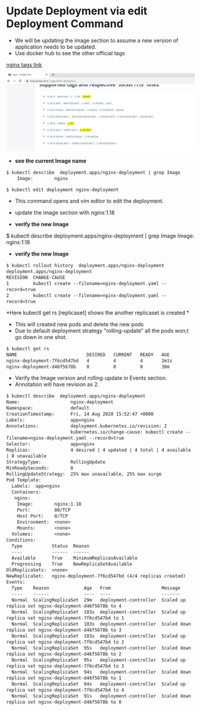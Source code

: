 #  Update Deployment via edit Deployment Command 

- We will be updating the image section to assume a new version of application needs to be updated.
- Use docker hub to see the other official tags 

[nginx tags link](https://hub.docker.com/_/nginx?tab=description)

![alt](nginx-image-tags.JPG)

- **see the current Image name**
```
$ kubectl describe  deployment.apps/nginx-deployment | grep Image
    Image:        nginx
```

```
$ kubectl edit deployment nginx-deployment
```

- This command opens and vim editor to edit the deployment.
- update the image section with nginx:1.18

- **verify the new Image**

 $ kubectl describe  deployment.apps/nginx-deployment | grep Image
    Image:        nginx:1.18

- **verify the new Image**
```
$ kubectl rollout history  deployment.apps/nginx-deployment
deployment.apps/nginx-deployment
REVISION  CHANGE-CAUSE
1         kubectl create --filename=nginx-deployment.yaml --record=true
2         kubectl create --filename=nginx-deployment.yaml --record=true
```

*Here kubectl get rs [replicaset] shows the another replicaset is created *

- This will created new pods and delete the new pods 
- Due to default deployment strategy "rolling-update" all the pods won;t go down in one shot. 

```
$ kubectl get rs
NAME                          DESIRED   CURRENT   READY   AGE
nginx-deployment-7f6cd547bd   4         4         4       2m1s
nginx-deployment-d46f5678b    0         0         0       30m
```

- Verify the Image version and rolling-update in Events section.
- Annotation will have revision as 2.

```
$ kubectl describe  deployment.apps/nginx-deployment
Name:                   nginx-deployment
Namespace:              default
CreationTimestamp:      Fri, 14 Aug 2020 15:52:47 +0000
Labels:                 app=nginx
Annotations:            deployment.kubernetes.io/revision: 2
                        kubernetes.io/change-cause: kubectl create --filename=nginx-deployment.yaml --record=true
Selector:               app=nginx
Replicas:               4 desired | 4 updated | 4 total | 4 available | 0 unavailable
StrategyType:           RollingUpdate
MinReadySeconds:        0
RollingUpdateStrategy:  25% max unavailable, 25% max surge
Pod Template:
  Labels:  app=nginx
  Containers:
   nginx:
    Image:        nginx:1.18
    Port:         80/TCP
    Host Port:    0/TCP
    Environment:  <none>
    Mounts:       <none>
  Volumes:        <none>
Conditions:
  Type           Status  Reason
  ----           ------  ------
  Available      True    MinimumReplicasAvailable
  Progressing    True    NewReplicaSetAvailable
OldReplicaSets:  <none>
NewReplicaSet:   nginx-deployment-7f6cd547bd (4/4 replicas created)
Events:
  Type    Reason             Age   From                   Message
  ----    ------             ----  ----                   -------
  Normal  ScalingReplicaSet  29m   deployment-controller  Scaled up replica set nginx-deployment-d46f5678b to 4
  Normal  ScalingReplicaSet  103s  deployment-controller  Scaled up replica set nginx-deployment-7f6cd547bd to 1
  Normal  ScalingReplicaSet  103s  deployment-controller  Scaled down replica set nginx-deployment-d46f5678b to 3
  Normal  ScalingReplicaSet  103s  deployment-controller  Scaled up replica set nginx-deployment-7f6cd547bd to 2
  Normal  ScalingReplicaSet  95s   deployment-controller  Scaled down replica set nginx-deployment-d46f5678b to 2
  Normal  ScalingReplicaSet  95s   deployment-controller  Scaled up replica set nginx-deployment-7f6cd547bd to 3
  Normal  ScalingReplicaSet  94s   deployment-controller  Scaled down replica set nginx-deployment-d46f5678b to 1
  Normal  ScalingReplicaSet  94s   deployment-controller  Scaled up replica set nginx-deployment-7f6cd547bd to 4
  Normal  ScalingReplicaSet  91s   deployment-controller  Scaled down replica set nginx-deployment-d46f5678b to 0
```
